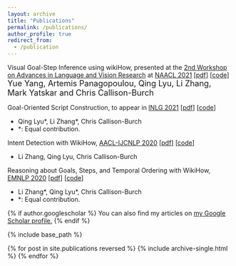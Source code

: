 ```yaml
---
layout: archive
title: "Publications"
permalink: /publications/
author_profile: true
redirect_from:
  - /publication
---
```




Visual Goal-Step Inference using wikiHow, presented at the [2nd Workshop on Advances in Language and Vision Research](https://alvr-workshop.github.io/) at [NAACL 2021](https://2021.naacl.org/) \[[pdf](https://aclanthology.org/2020.emnlp-main.374)\] \[[code](https://github.com/zharry29/wikihow-goal-step)\]
<font size="4"> Yue Yang, Artemis Panagopoulou, Qing Lyu, Li Zhang, Mark Yatskar and Chris Callison-Burch </font>

Goal-Oriented Script Construction, to appear in [INLG 2021](https://inlg2021.github.io/) \[[pdf](https://arxiv.org/abs/2107.13189)\] \[[code](https://github.com/zharry29/wikihow-intent)\]
* Qing Lyu\*, Li Zhang\*, Chris Callison-Burch
* \*: Equal contribution.

Intent Detection with WikiHow, [AACL-IJCNLP 2020](http://www.aacl2020.org/) \[[pdf](https://www.aclweb.org/anthology/2020.aacl-main.35)\] \[[code](https://github.com/zharry29/wikihow-intent)\]
* Li Zhang, Qing Lyu, Chris Callison-Burch

Reasoning about Goals, Steps, and Temporal Ordering with WikiHow, [EMNLP 2020](https://2020.emnlp.org/) \[[pdf](https://aclanthology.org/2020.emnlp-main.374)\] \[[code](https://github.com/zharry29/wikihow-goal-step)\]
* Li Zhang\*, Qing Lyu\*, Chris Callison-Burch
* \*: Equal contribution.

{% if author.googlescholar %}
  You can also find my articles on <u><a href="{{author.googlescholar}}">my Google Scholar profile</a>.</u>
{% endif %}

{% include base_path %}

{% for post in site.publications reversed %}
  {% include archive-single.html %}
{% endfor %}
